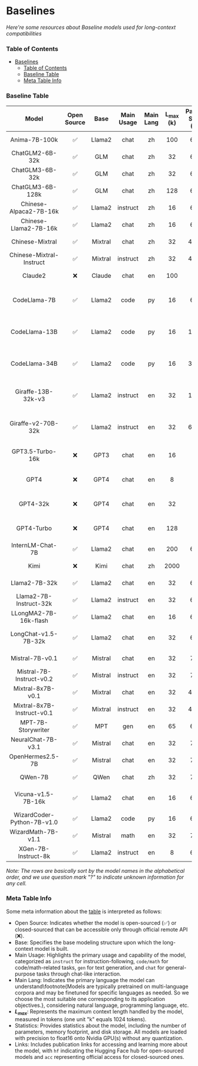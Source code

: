 # Baselines
*Here're some resources about Baseline models used for long-context compatibilities*

### Table of Contents

- [Baselines](#baselines)
    - [Table of Contents](#table-of-contents)
    - [Baseline Table](#baseline-table)
    - [Meta Table Info](#meta-table-info)

### Baseline Table


| Model | Open Source | Base | Main Usage | Main Lang | $\bm{L_{max}}$ (k) | Param Size (B) | Mem Occ (GB) | Disk Occ (GB) | Links |
|:---:|:---:|:---:|:---:|:---:|:---:|:---:|:---:|:---:|:---:|
| Anima-7B-100k | ✅ | Llama2 | chat | zh | 100 | 6.7 | 12.6 | 12.6 | [hf](https://huggingface.co/lyogavin/Anima-7B-100K) \| [github](https://github.com/lyogavin/Anima/tree/main/anima_100k) |
| ChatGLM2-6B-32k | ✅ | GLM | chat | zh | 32 | 6.2 | 11.7 | 11.6 | [hf](https://huggingface.co/THUDM/chatglm2-6b-32k) \| [github](https://github.com/THUDM/ChatGLM2-6B) |
| ChatGLM3-6B-32k | ✅ | GLM | chat | zh | 32 | 6.2 | 11.7 | 11.6 | [hf](https://huggingface.co/THUDM/chatglm3-6b-32k) \| [github](https://github.com/THUDM/ChatGLM3) |
| ChatGLM3-6B-128k | ✅ | GLM | chat | zh | 128 | 6.2 | 11.7 | 11.6 | [hf](https://huggingface.co/THUDM/chatglm3-6b-128k) \| [github](https://github.com/THUDM/ChatGLM3) |
| Chinese-Alpaca2-7B-16k | ✅ | Llama2 | instruct | zh | 16 | 6.9 | 25.9 | 12.9 | [hf](https://huggingface.co/hfl/chinese-alpaca-2-7b-16k) \| [github](https://github.com/ymcui/Chinese-LLaMA-Alpaca-2/) |
| Chinese-Llama2-7B-16k | ✅ | Llama2 | chat | zh | 16 | 6.9 | 26.3 | 12.9 | [hf](https://huggingface.co/hfl/chinese-llama-2-7b-16k) \| [github](https://github.com/ymcui/Chinese-LLaMA-Alpaca-2/) |
| Chinese-Mixtral | ✅ | Mixtral | chat | zh | 32 | 46.7 | 175.0 | 87.0 | [hf](https://huggingface.co/hfl/chinese-mixtral) \| [github](https://github.com/ymcui/Chinese-Mixtral) |
| Chinese-Mixtral-Instruct | ✅ | Mixtral | instruct | zh | 32 | 46.7 | 175.0 | 87.0 | [hf](https://huggingface.co/hfl/chinese-mixtral-instruct) \| [github](https://github.com/ymcui/Chinese-Mixtral) |
| Claude2 | ❌ | Claude | chat | en | 100 | ? | ? | ? | [acc](https://claude.ai/onboarding) \| [home](https://www.anthropic.com/news/claude-2) |
| CodeLlama-7B | ✅ | Llama2 | code | py | 16 | 6.7 | 25.6 | 12.6 | [hf](https://huggingface.co/codellama/CodeLlama-7b-hf) \| [home](https://huggingface.co/codellama) \| [paper](https://arxiv.org/pdf/2308.12950.pdf) |
| CodeLlama-13B | ✅ | Llama2 | code | py | 16 | 13.0 | 49.1 | 24.2 | [hf](https://huggingface.co/codellama/CodeLlama-13b-hf) \| [home](https://huggingface.co/codellama) \| [paper](https://arxiv.org/pdf/2308.12950.pdf) |
| CodeLlama-34B | ✅ | Llama2 | code | py | 16 | 33.7 | 126.5 | 62.9 | [hf](https://huggingface.co/codellama/CodeLlama-34b-hf) \| [home](https://huggingface.co/codellama) \| [paper](https://arxiv.org/pdf/2308.12950.pdf) |
| Giraffe-13B-32k-v3 | ✅ | Llama2 | instruct | en | 32 | 13.0 | 48.6 | 24.2 | [hf](https://huggingface.co/abacusai/Giraffe-13b-32k-v3) \| [github](https://github.com/abacusai/long-context) \| [paper](https://arxiv.org/pdf/2308.10882.pdf) |
| Giraffe-v2-70B-32k | ✅ | Llama2 | instruct | en | 32 | 69.0 | 227.4 | 128.5 | [hf](https://huggingface.co/abacusai/Giraffe-v2-70b-32k) \| [github](https://github.com/abacusai/long-context) \| [paper](https://arxiv.org/pdf/2308.10882.pdf) |
| GPT3.5-Turbo-16k | ❌ | GPT3 | chat | en | 16 | ? | ? | ? | [acc](https://chat.openai.com/auth/login) \| [home](https://openai.com/chatgpt) \| [doc](https://platform.openai.com/docs/models/gpt-3-5-turbo) |
| GPT4 | ❌ | GPT4 | chat | en | 8 | ? | ? | ? | [acc](https://chat.openai.com/auth/login) \| [home](https://openai.com/gpt-4) \| [doc](https://platform.openai.com/docs/models/gpt-4-and-gpt-4-turbo) |
| GPT4-32k | ❌ | GPT4 | chat | en | 32 | ? | ? | ? | [acc](https://chat.openai.com/auth/login) \| [home](https://openai.com/gpt-4) \| [doc](https://platform.openai.com/docs/models/gpt-4-and-gpt-4-turbo) |
| GPT4-Turbo | ❌ | GPT4 | chat | en | 128 | ? | ? | ? | [acc](https://chat.openai.com/auth/login) \| [home](https://openai.com/gpt-4) \| [doc](https://platform.openai.com/docs/models/gpt-4-and-gpt-4-turbo) |
| InternLM-Chat-7B | ✅ | Llama2 | chat | en | 200 | 6.7 | 12.6 | 12.6 | [hf](https://huggingface.co/internlm/internlm2-chat-7b) \| [github](https://github.com/InternLM/InternLM) |
| Kimi | ❌ | Kimi | chat | zh | 2000 | ? | ? | ? | [acc](https://kimi.moonshot.cn/) \| [home](https://www.moonshot.cn/) |
| Llama2-7B-32k | ✅ | Llama2 | chat | en | 32 | 6.7 | 12.6 | 12.6 | [hf](https://huggingface.co/togethercomputer/LLaMA-2-7B-32K) \| [home](https://www.together.ai/) |
| Llama2-7B-Instruct-32k | ✅ | Llama2 | instruct | en | 32 | 6.7 | 12.6 | 12.6 | [hf](https://huggingface.co/togethercomputer/Llama-2-7B-32K-Instruct) \| [home](https://www.together.ai/) |
| LLongMA2-7B-16k-flash | ✅ | Llama2 | chat | en | 16 | 6.7 | 12.6 | 12.6 | [hf](https://huggingface.co/emozilla/LLongMA-2-7b-16k-flash) \| [paper](https://arxiv.org/pdf/2309.00071.pdf) |
| LongChat-v1.5-7B-32k | ✅ | Llama2 | chat | en | 32 | 6.7 | 12.6 | 12.6 | [hf](https://huggingface.co/lmsys/longchat-7b-v1.5-32k) \| [github](https://github.com/DachengLi1/LongChat) \| [blog](https://lmsys.org/blog/2023-06-29-longchat/) |
| Mistral-7B-v0.1 | ✅ | Mistral | chat | en | 32 | 7.2 | 28.0 | 13.5 | [hf](https://huggingface.co/mistralai/Mistral-7B-v0.1) \| [paper](https://arxiv.org/pdf/2310.06825.pdf) |
| Mistral-7B-Instruct-v0.2 | ✅ | Mistral | instruct | en | 32 | 7.2 | 28.0 | 13.5 | [hf](https://huggingface.co/mistralai/Mistral-7B-Instruct-v0.2) \| [paper](https://arxiv.org/pdf/2310.06825.pdf) |
| Mixtral-8x7B-v0.1 | ✅ | Mixtral | chat | en | 32 | 46.7 | 175.0 | 87.0 | [hf](https://huggingface.co/mistralai/Mixtral-8x7B-v0.1) \| [blog](https://mistral.ai/news/mixtral-of-experts/) |
| Mixtral-8x7B-Instruct-v0.1 | ✅ | Mixtral | instruct | en | 32 | 46.7 | 175.0 | 87.0 | [hf](https://huggingface.co/mistralai/Mixtral-8x7B-Instruct-v0.1) \| [blog](https://mistral.ai/news/mixtral-of-experts/) |
| MPT-7B-Storywriter | ✅ | MPT | gen | en | 65 | 6.6 | 12.4 | 12.4 | [hf](https://huggingface.co/mosaicml/mpt-7b-storywriter) \| [blog](https://www.mosaicml.com/blog/mpt-7b) |
| NeuralChat-7B-v3.1 | ✅ | Mistral | chat | en | 32 | 7.2 | 28.0 | 13.5 | [hf](https://huggingface.co/Intel/neural-chat-7b-v3-1) \| [blog](https://medium.com/intel-analytics-software/the-practice-of-supervised-finetuning-and-direct-preference-optimization-on-habana-gaudi2-a1197d8a3cd3) |
| OpenHermes2.5-7B | ✅ | Mistral | chat | en | 32 | 7.2 | 28.0 | 13.5 | [hf](https://huggingface.co/teknium/OpenHermes-2.5-Mistral-7B) \| [github](https://github.com/sponsors/teknium1) |
| QWen-7B | ✅ | QWen | chat | zh | 32 | 7.7 | 14.4 | 14.4 | [hf](https://huggingface.co/Qwen/Qwen-7B) \| [paper](https://arxiv.org/pdf/2309.16609.pdf) |
| Vicuna-v1.5-7B-16k | ✅ | Llama2 | chat | en | 16 | 6.7 | 12.6 | 12.6 | [hf](https://huggingface.co/lmsys/vicuna-7b-v1.5-16k) \| [github](https://github.com/lm-sys/FastChat) \| [blog](https://lmsys.org/blog/2023-03-30-vicuna/) |
| WizardCoder-Python-7B-v1.0 | ✅ | Llama2 | code | py | 16 | 6.7 | 12.8 | 12.6 | [hf](https://huggingface.co/WizardLM/WizardCoder-Python-7B-V1.0) \| [github](https://github.com/nlpxucan/WizardLM) |
| WizardMath-7B-v1.1 | ✅ | Mistral | math | en | 32 | 7.2 | 14.0 | 13.5 | [hf](https://huggingface.co/WizardLM/WizardMath-7B-V1.1) \| [github](https://github.com/nlpxucan/WizardLM) |
| XGen-7B-Instruct-8k | ✅ | Llama2 | instruct | en | 8 | 6.7 | 12.6 | 12.6 | [hf](https://huggingface.co/Salesforce/xgen-7b-8k-inst) \| [paper](https://arxiv.org/pdf/2309.03450.pdf) |

*Note: The rows are basically sort by the model names in the alphabetical order, and we use question mark "?" to indicate unknown information for any cell.*


### Meta Table Info

Some meta information about the [table](#baseline-table) is interpreted as follows:

* Open Source: Indicates whether the model is open-sourced (✅) or closed-sourced that can be accessible only through official remote API (❌).
* Base: Specifies the base modeling structure upon which the long-context model is built.
* Main Usage: Highlights the primary usage and capability of the model, categorized as `instruct` for instruction-following, `code/math` for code/math-related tasks, `gen` for text generation, and `chat` for general-purpose tasks through chat-like interaction.
* Main Lang: Indicates the primary language the model can understand\footnote{Models are typically pretrained on multi-language corpora and may be finetuned for specific languages as needed. So we choose the most suitable one corresponding to its application objectives.}, considering natural language, programming language, etc.
* **${L_{max}}$**: Represents the maximum context length handled by the model, measured in tokens (one unit "k" equals 1024 tokens).
* Statistics: Provides statistics about the model, including the number of parameters, memory footprint, and disk storage. All models are loaded with precision to float16 onto Nvidia GPU(s) without any quantization.
* Links: Includes publication links for accessing and learning more about the model, with `hf` indicating the Hugging Face hub for open-sourced models and `acc` representing official access for closed-sourced ones.

